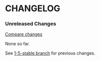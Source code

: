 # CHANGELOG

### Unreleased Changes

[Compare changes](https://github.com/codevise/pageflow-outline-navigation-bar/compare/1-5-stable...master)

None so far.

See
[1-5-stable branch](https://github.com/codevise/pageflow-outline-navigation-bar/blob/1-5-stable/CHANGELOG.md)
for previous changes.
